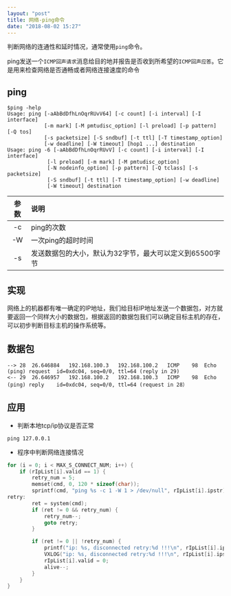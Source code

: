 ```yaml
---
layout: "post"
title: 网络-ping命令
date: "2018-08-02 15:27"
---
```


判断网络的连通性和延时情况，通常使用`ping`命令。

ping发送一个`ICMP回声请求`消息给目的地并报告是否收到所希望的`ICMP回声应答`。它是用来检查网络是否通畅或者网络连接速度的命令

<!--more-->

## ping

```
$ping -help
Usage: ping [-aAbBdDfhLnOqrRUvV64] [-c count] [-i interval] [-I interface]
            [-m mark] [-M pmtudisc_option] [-l preload] [-p pattern] [-Q tos]
            [-s packetsize] [-S sndbuf] [-t ttl] [-T timestamp_option]
            [-w deadline] [-W timeout] [hop1 ...] destination
Usage: ping -6 [-aAbBdDfhLnOqrRUvV] [-c count] [-i interval] [-I interface]
             [-l preload] [-m mark] [-M pmtudisc_option]
             [-N nodeinfo_option] [-p pattern] [-Q tclass] [-s packetsize]
             [-S sndbuf] [-t ttl] [-T timestamp_option] [-w deadline]
             [-W timeout] destination
```
| 参数 | 说明               |
|:----:|:-------------------|
| -c  | ping的次数         |
| -W  | 一次ping的超时时间 |
| -s  | 发送数据包的大小，默认为32字节，最大可以定义到65500字节  |

## 实现

网络上的机器都有唯一确定的IP地址，我们给目标IP地址发送一个数据包，对方就要返回一个同样大小的数据包，根据返回的数据包我们可以确定目标主机的存在，可以初步判断目标主机的操作系统等。

## 数据包

```
--> 28	26.646884	192.168.100.3	192.168.100.2	ICMP	98	Echo (ping) request  id=0xdc04, seq=0/0, ttl=64 (reply in 29)
<-- 29	26.646957	192.168.100.2	192.168.100.3	ICMP	98	Echo (ping) reply    id=0xdc04, seq=0/0, ttl=64 (request in 28）
```

## 应用

* 判断本地tcp/ip协议是否正常
```
ping 127.0.0.1
```
* 程序中判断网络连接情况
``` C
for (i = 0; i < MAX_S_CONNECT_NUM; i++) {
    if (rIpList[i].valid == 1) {
        retry_num = 5;
        memset(cmd, 0, 120 * sizeof(char));
        sprintf(cmd, "ping %s -c 1 -W 1 > /dev/null", rIpList[i].ipstr);
retry:
        ret = system(cmd);
        if (ret != 0 && retry_num) {
            retry_num--;
            goto retry;
        }

        if (ret != 0 || !retry_num) {
            printf("ip: %s, disconnected retry:%d !!!\n", rIpList[i].ipstr, retry_num);
            VXLOG("ip: %s, disconnected retry:%d !!!\n", rIpList[i].ipstr, retry_num);
            rIpList[i].valid = 0;
            alive--;
        }
    }
}
```
